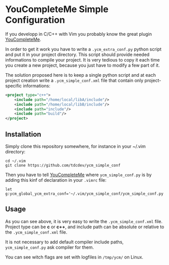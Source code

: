 YouCompleteMe Simple Configuration
==================================

If you developp in C/C++ with Vim you probably know the great plugin
[YouCompleteMe](https://github.com/Valloric/YouCompleteMe).

In order to get it work you have to write a `.ycm_extra_conf.py` python script
and put it in your project directory. This script should provide needed
informations to compile your project. It is very tedious to copy it
each time you create a new project, because you just have to modify
a few part of it.

The solution proposed here is to keep a single python script
and at each project creation write a `.ycm_simple_conf.xml` file that
contain only project-specific informations:

```xml
<project type="c++">
    <include path="/home/local/libA/include"/>
    <include path="/home/local/libB/include"/>
    <include path="include"/>
    <include path="build"/>
</project>
```

Installation
------------

Simply clone this repository somewhere, for instance in your ~/.vim directory:

    cd ~/.vim
    git clone https://github.com/tdcdev/ycm_simple_conf

Then you have to tell [YouCompleteMe](https://github.com/Valloric/YouCompleteMe)
where `ycm_simple_conf.py` is by adding this kinf of
declaration in your `.vimrc` file:

    let g:ycm_global_ycm_extra_conf='~/.vim/ycm_simple_conf/ycm_simple_conf.py'

Usage
-----

As you can see above, it is very easy to write the `.ycm_simple_conf.xml` file.
Project type can be **c** or **c++**, and include path can be absolute or
relative to the `.ycm_simple_conf.xml` file.

It is not necessary to add default compiler include paths, `ycm_simple_conf.py`
ask compiler for them.

You can see witch flags are set with logfiles in `/tmp/ycm/` on Linux.
